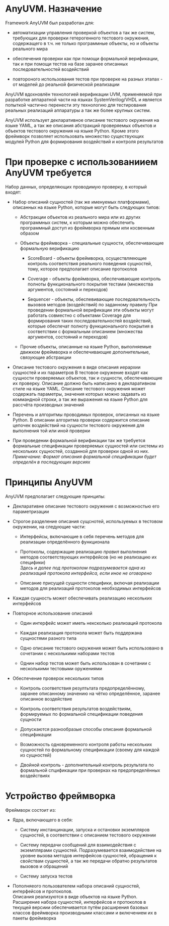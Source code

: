 # AnyUVM. Назначение

Framework AnyUVM был разработан для: 

* автоматизации управления проверкой объектов а так же систем, требующих для проверки гетерогенного тестового окружения,
содержащего в т.ч. не только программные объекты, но и объекты реального мира

* обеспечения проверки как при помощи формальной верификации, так и при помощи тестов на базе заранее описанных 
последовательностей воздействий

* повтороного использования тестов при проверке на разных этапах - от моделей до реальной физической реализации

AnyUVM вдохновлён технологией верификации UVM, применяемой при разработке аппаратной части на языках SystemVerilog/VHDL 
и является попыткой частично перенести эту технологию для тестирования реальных реализаций аппаратуры а так же 
более крупных систем.

AnyUVM использует декларативное описание тестового окружения на языке YAML, а так же описания абстракций проверяемых 
объектов и объектов тестового окружения на языке Python. Кроме этого фреймворк позволяет использовать множество 
существующих модулей Python для формирования воздействий и контроля результатов

# При проверке с использованиием AnyUVM требуется

Набор данных, определяющих проводимую проверку, в который входят:

* Набор описаний сущностей (так же именуемых платформами), описанных на языке Python, 
которые могут быть следующих типов:

  * Абстракции объектов из реального мира или из других программных систем, к которым можно обеспечить 
программный доступ из фреймворка прямым или косвенным образом

  * Объекты фреймворка - специальные сущности, обеспечивающие формальную верификацию

    * ScoreBoard - объекты фреймворка, осуществляеющие контроль соответствия реального поведения сущностей, тому, 
которое предполагает описание протоколов

    * Coverage - объекты фреймворка, обеспечивающие контроль полноты функционального покрытия тестами 
(множества аргументов, состояний и переходов)

    * Sequencer - объекты, обеспевивающие последовательность вызовов методов (воздействий) по заданному правилу
При проведении формальной верификации эти объекты могут работать совместно с объектами Coverage для формирования таких 
последовательностей воздействий, которые обеспечат полноту функционального покрытия в соответствии с формальным 
описанием (множества аргументов, состояний и переходов)

  * Прочие объекты, описанные на языке Python, выполняемые движком фреймворка и обеспечивающие дополнительные, 
связующие абстракции

* Описание тестового окружения в виде описания иерархии сущностей и их параметров
В тестовое окружение входят как сущности проверяемых объектов, так и сущности, обеспечивающие их проверку.
Описание должно быть написанно в декларативном стиле на языке YAML. Описание тестового окружения может содержать 
параметры, значения которых можно задавать из коммандной строки, а так же выражения на языке Python для рассчёта 
производных значений

* Перечень и алгоритмы проводимых проверок, описанных на языке Python. В описании алгоритма проверки содержится описание
цепочек воздействий на сущности тестового окружения для выполнения той или иной проверки

* При проведении формальной верификации так же требуется формальные спецификации проверяемых сущностей или системы 
из нескольких сущностей, созданной для проверки одной из них.
_Примечание: Формат описания формальной спецификации будет определён в последующих версиях_


# Принципы AnyUVM

AnyUVM предполагает следующие принципы:

* Декларативне описание тестового окружения с возможностью его параметризации

* Строгое разделение описания сущснотей, используемых в тестовом окружении, на следующие части:

  * Интерфейсы, включающие в себя перечень методов для реализации определённого функционала

  * Протоколы, содержащие реализацию *правил* выполнения методов соответствующих интерфейсов (но не реализацию их специфики)\
  _Здесь и далее под протоколом подразумевается одна из реализаций протокола интерфейса, если иное не оговорено_

  * Описание присущей сущности специфики, включая реализации методов для реализаций протоколов необходимых интерфейсов

* Каждая сущность может обеспечивать реализацию нескольких интерфейсов

* Повторное использование описаний

  * Один интерфейс может иметь нексколько реализаций протокола

  * Каждая реализация протокола может быть поддержана сущностями разного типа

  * Одно описание тестового окружения может быть использовано в сочетании с несколькими наборами тестов

  * Однин набор тестов может быть использован в сочетании с несколькими тестовыми оружениями

* Обеспечение проверок нескольких типов

  * Контроль соответствия резултьтата предопределённому, заранее описанному значению на чётко определённое, 
заранее описанное воздействие

  * Контроль соответствия результатов воздействиям, формируемых по формальной спецификации поведения сущности

  * Допускаются разнообразые способы описания формальной спецификации

  * Возможность одновременного контроля работы нескольких сущностей по формальному спецификации
(своему для каждой из сущностей)

  * Двойной контроль - дополнительный контроль результата по формальной спцификации при проверках на предопределённых
воздействиях


# Устройство фреймворка

Фреймворк состоит из:

* Ядра, включающего в себя:

  * Систему инстанцинации, запуска и остановки экземпляров сущностей, в соответствии с описанием тестового окружении

  * Систему передачи сообщений для взаимодействия с экземплярами сущностей. Подразумевается взаимодействие на уровне 
вызова методов интерфейсов сущностей, обращения к свойствам сущностей, а так же передачи обратно результатов вызовов и 
обращений

  * Систему запуска тестов

* Пополняеого пользователем набора описаний сущностей, интерфейсов и протоколов.\
Описания реализуются в виде объектов на языке Python. Расширение набора сущностей, интерфейсов и протоколов 
в текущей версиии обеспечивается путём расширения базовых классов фреймворка производными классами и включением их в 
пакеты фреймворка

